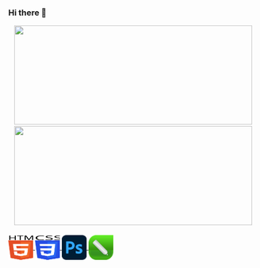 ### Hi there 👋
<div align="center">
  <a href="https://github.com/ricardolopes2025">
  <img width="480em" height="200em"src="https://github-readme-stats.vercel.app/api?username=ricardolopes2025&show_icons=true&theme=algolia&include_all_commits=true&count_private=true"/>
  <img width="480em" height="200em" src="https://github-readme-stats.vercel.app/api/top-langs/?username=ricardolopes2025&layout=compact&langs_count=7&theme=algolia"/>
</div>
<div style="display: inline_block"><br>  
  <img align="center" alt="Ricardo-HTML" width="50" height="50"  src="https://github.com/ricardolopes2025/img/blob/aa62e384b1a46c83a6fb86416f66d0aa384d6273/html.svg" />
  <img align="center" alt="Ricardo-CSS" width="50" height="50"  src="https://github.com/ricardolopes2025/img/blob/aa62e384b1a46c83a6fb86416f66d0aa384d6273/css.svg" />
  <img align="center" alt="Ricardo-PSD" width="50" height="50" src=" https://github.com/ricardolopes2025/img/blob/aa62e384b1a46c83a6fb86416f66d0aa384d6273/psd.svg" />
  <img align="center" alt="Ricardo-CDR" width="50" height="50" src="https://github.com/ricardolopes2025/img/blob/aa62e384b1a46c83a6fb86416f66d0aa384d6273/cdr.svg" />
 
          
          

</div>

 

